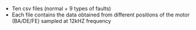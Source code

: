 * Ten csv files (normal + 9 types of faults)
* Each file contains the data obtained from different positions of the motor (BA/DE/FE) sampled at 12kHZ frequency
